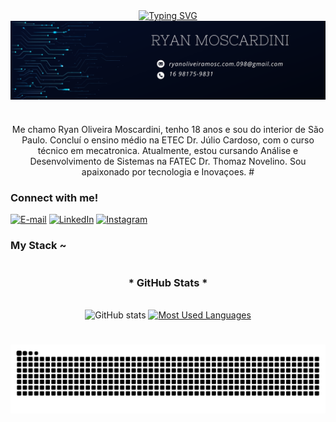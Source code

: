 <div align="center">
  <a href="https://git.io/typing-svg">
    <img src="https://readme-typing-svg.demolab.com?font=Fira+Code&weight=500&size=22&pause=1000&color=8000FF&center=true&vCenter=true&random=false&width=550&lines=Ol%C3%A1!+Seja+bem-vindo(a)+ao+meu+perfil+%F0%9F%91%8B" alt="Typing SVG" />
  </a>
</div>


<img align="center" alt="" src="./src/banner.png">

#

<p align="center">Me chamo Ryan Oliveira Moscardini, tenho 18 anos e sou do interior de São Paulo. Concluí o ensino médio na ETEC Dr. Júlio Cardoso, com o curso técnico em mecatronica. Atualmente, estou cursando Análise e Desenvolvimento de Sistemas na FATEC Dr. Thomaz Novelino. Sou apaixonado por tecnologia e Inovaçoes.
#


<h3 align="left">Connect with me!</h3>

[![E-mail](https://img.shields.io/badge/-Email-000?style=for-the-badge&logo=microsoft-outlook&logoColor=FF00F6&color:FFF)](mailto:ryanoliveiramosc.com.098@gmail.com)
[![LinkedIn](https://img.shields.io/badge/-LinkedIn-000?style=for-the-badge&logo=linkedin&logoColor=FF00F6&color:FFF)](https://www.linkedin.com/in/ryan-moscardini-b7b6372ba/)
[![Instagram](https://img.shields.io/badge/-Instagram-000?style=for-the-badge&logo=instagram&logoColor=FF00F6&color:FFF)](https://www.instagram.com/ryann_xvs/)


<h3 align="left">My Stack ~</h3>


#

<div style="text-align: center;" align="center">
  <h3>* GitHub Stats *</h3>
  <br>
  <img src="https://github-readme-stats-git-masterrstaa-rickstaa.vercel.app/api?username=ryanmosc&hide_title=true&show_icons=true&include_all_commits=false&count_private=true&line_height=25&hide=issues&bg_color=000&title_color=FF00F6&text_color=FFF&border_radius=3&border_color=36123c&icon_color=FF00F6&theme=jolly" alt="GitHub stats">

  <a href="https://github.com/ryanmosc/github-readme-stats">
    <img src="https://github-readme-stats-git-masterrstaa-rickstaa.vercel.app/api/top-langs/?username=ryanmosc&line_height=10&card_width=290&layout=compact&hide_title=false&count_private=true&langs_count=4&show_icons=true&title_color=FF00F6&hide=html,scss,less&bg_color=000&text_color=8B8B8B&border_radius=3&border_color=561760&count_private=true" alt="Most Used Languages">
  </a>
</div>


#

<picture align="center">
  <source media="(prefers-color-scheme: dark)" srcset="https://raw.githubusercontent.com/ryanmosc/ryanmosc/output/github-contribution-grid-snake-dark.svg">
  <source media="(prefers-color-scheme: light)" srcset="https://raw.githubusercontent.com/ryanmosc/ryanmosc/output/github-contribution-grid-snake-dark.svg">
  <img align="center" alt="github contribution grid snake animation" src="https://raw.githubusercontent.com/ryanmosc/ryanmosc/output/github-contribution-grid-snake.svg">
</picture>
